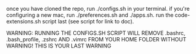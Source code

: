 once you have cloned the repo, run ./configs.sh in your terminal. if you're configuring a new mac, run ./preferences.sh and ./apps.sh. run the code-extensions.sh script last (see script for link to doc).

WARNING: RUNNING THE CONFIGS.SH SCRIPT WILL REMOVE .bashrc, .bash_profile, .zshrc AND .vimrc FROM YOUR HOME FOLDER WITHOUT WARNING!
THIS IS YOUR LAST WARNING
